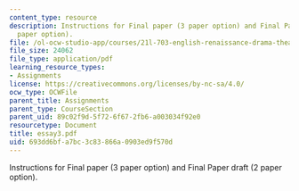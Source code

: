 ```yaml
---
content_type: resource
description: Instructions for Final paper (3 paper option) and Final Paper draft (2
  paper option).
file: /ol-ocw-studio-app/courses/21l-703-english-renaissance-drama-theatre-and-society-in-the-age-of-shakespeare-fall-2003/693dd6bfa7bc3c83866a0903ed9f570d_essay3.pdf
file_size: 24062
file_type: application/pdf
learning_resource_types:
- Assignments
license: https://creativecommons.org/licenses/by-nc-sa/4.0/
ocw_type: OCWFile
parent_title: Assignments
parent_type: CourseSection
parent_uid: 89c02f9d-5f72-6f67-2fb6-a003034f92e0
resourcetype: Document
title: essay3.pdf
uid: 693dd6bf-a7bc-3c83-866a-0903ed9f570d
---
```

Instructions for Final paper (3 paper option) and Final Paper draft (2 paper option).